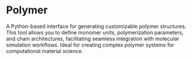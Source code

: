 # Polymer
A Python-based interface for generating customizable polymer structures. This tool allows you to define monomer units, polymerization parameters, and chain architectures, facilitating seamless integration with molecular simulation workflows. Ideal for creating complex polymer systems for computational material science.
